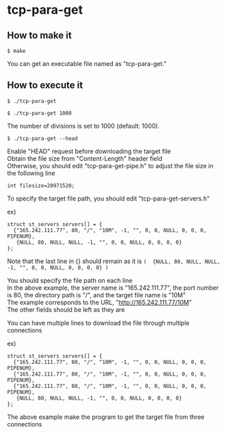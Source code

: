 # tcp-para-get

## How to make it

```
$ make
```

You can get an executable file named as "tcp-para-get."

## How to execute it

```
$ ./tcp-para-get
```

```
$ ./tcp-para-get 1000
```

The number of divisions is set to 1000 (default: 1000).

```
$ ./tcp-para-get --head
```

Enable "HEAD" request before downloading the target file  
Obtain the file size from "Content-Length" header field  
Otherwise, you should edit "tcp-para-get-pipe.h" to adjust
the file size in the following line
```
int filesize=20971520;
```

To specify the target file path, you should edit
"tcp-para-get-servers.h"

ex)
```
struct st_servers servers[] = {
  {"165.242.111.77", 80, "/", "10M", -1, "", 0, 0, NULL, 0, 0, 0, PIPENUM},
   {NULL, 80, NULL, NULL, -1, "", 0, 0, NULL, 0, 0, 0, 0}
};
```

Note that the last line in {} should remain as it is
  `(  {NULL, 80, NULL, NULL, -1, "", 0, 0, NULL, 0, 0, 0, 0} )`

You should specify the file path on each line  
In the above example, the server name is "165.242.111.77",
the port number is 80, the directory path is "/",
and the target file name is "10M"  
The example corresponds to the URL, "http://165.242.111.77/10M"  
The other fields should be left as they are

You can have multiple lines to download the file through multiple
connections

ex)
```
struct st_servers servers[] = {
  {"165.242.111.77", 80, "/", "10M", -1, "", 0, 0, NULL, 0, 0, 0, PIPENUM},
  {"165.242.111.77", 80, "/", "10M", -1, "", 0, 0, NULL, 0, 0, 0, PIPENUM},
  {"165.242.111.77", 80, "/", "10M", -1, "", 0, 0, NULL, 0, 0, 0, PIPENUM},
   {NULL, 80, NULL, NULL, -1, "", 0, 0, NULL, 0, 0, 0, 0}
};
```

The above example make the program to get the target file
from three connections

